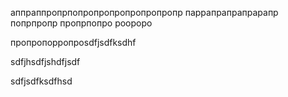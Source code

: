 аппраппропрпопропропропропропропр
паррапрапрапрарапр
попрпропр
пропрпопро
роороро


пропропорропроsdfjsdfksdhf


sdfjhsdfjshdfjsdf


sdfjsdfksdfhsd